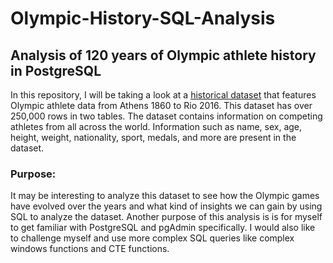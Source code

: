 # Olympic-History-SQL-Analysis
## Analysis of 120 years of Olympic athlete history in PostgreSQL

In this repository, I will be taking a look at a [historical dataset](https://www.kaggle.com/datasets/heesoo37/120-years-of-olympic-history-athletes-and-results) that features Olympic athlete data from Athens 1860 to Rio 2016. This dataset has over 250,000 rows in two tables. The dataset contains information on competing athletes from all across the world. Information such as name, sex, age, height, weight, nationality, sport, medals, and more are present in the dataset.

### Purpose:
It may be interesting to analyze this dataset to see how the Olympic games have evolved over the years and what kind of insights we can gain by using SQL to analyze the dataset. Another purpose of this analysis is is for myself to get familiar with PostgreSQL and pgAdmin specifically. I would also like to challenge myself and use more complex SQL queries like complex windows functions and CTE functions.
